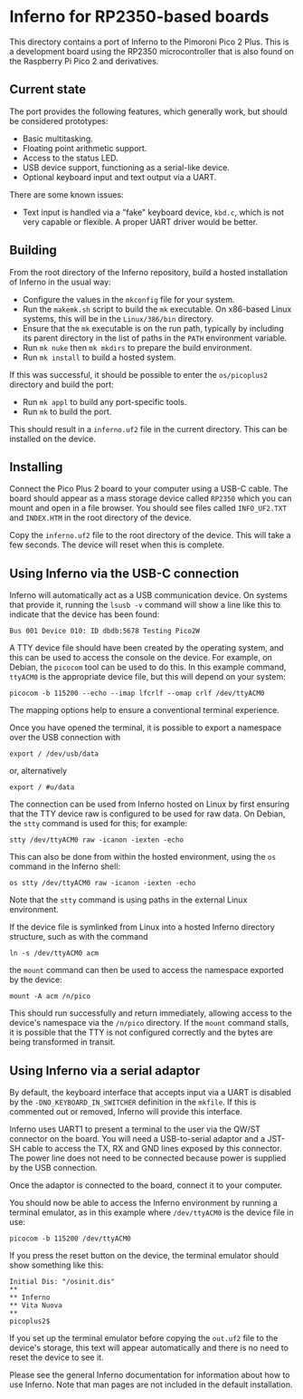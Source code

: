 # Inferno for RP2350-based boards

This directory contains a port of Inferno to the Pimoroni Pico 2 Plus. This is
a development board using the RP2350 microcontroller that is also found on the
Raspberry Pi Pico 2 and derivatives.

## Current state

The port provides the following features, which generally work, but should be
considered prototypes:

* Basic multitasking.
* Floating point arithmetic support.
* Access to the status LED.
* USB device support, functioning as a serial-like device.
* Optional keyboard input and text output via a UART.

There are some known issues:

* Text input is handled via a "fake" keyboard device, `kbd.c`, which is not
  very capable or flexible. A proper UART driver would be better.

## Building

From the root directory of the Inferno repository, build a hosted installation
of Inferno in the usual way:

* Configure the values in the `mkconfig` file for your system.
* Run the `makemk.sh` script to build the `mk` executable. On x86-based Linux
  systems, this will be in the `Linux/386/bin` directory.
* Ensure that the `mk` executable is on the run path, typically by including
  its parent directory in the list of paths in the `PATH` environment variable.
* Run `mk nuke` then `mk mkdirs` to prepare the build environment.
* Run `mk install` to build a hosted system.

If this was successful, it should be possible to enter the `os/picoplus2`
directory and build the port:

* Run `mk appl` to build any port-specific tools.
* Run `mk` to build the port.

This should result in a `inferno.uf2` file in the current directory. This can
be installed on the device.

## Installing

Connect the Pico Plus 2 board to your computer using a USB-C cable. The board
should appear as a mass storage device called `RP2350` which you can mount and
open in a file browser. You should see files called `INFO_UF2.TXT` and
`INDEX.HTM` in the root directory of the device.

Copy the `inferno.uf2` file to the root directory of the device. This will take a
few seconds. The device will reset when this is complete.

## Using Inferno via the USB-C connection

Inferno will automatically act as a USB communication device. On systems that
provide it, running the `lsusb -v` command will show a line like this to
indicate that the device has been found:

    Bus 001 Device 010: ID dbdb:5678 Testing Pico2W

A TTY device file should have been created by the operating system, and this
can be used to access the console on the device. For example, on Debian, the
`picocom` tool can be used to do this. In this example command, `ttyACM0` is
the appropriate device file, but this will depend on your system:

    picocom -b 115200 --echo --imap lfcrlf --omap crlf /dev/ttyACM0

The mapping options help to ensure a conventional terminal experience.

Once you have opened the terminal, it is possible to export a namespace over
the USB connection with

    export / /dev/usb/data

or, alternatively

    export / #u/data

The connection can be used from Inferno hosted on Linux by first ensuring that
the TTY device raw is configured to be used for raw data. On Debian, the `stty`
command is used for this; for example:

    stty /dev/ttyACM0 raw -icanon -iexten -echo

This can also be done from within the hosted environment, using the `os`
command in the Inferno shell:

    os stty /dev/ttyACM0 raw -icanon -iexten -echo

Note that the `stty` command is using paths in the external Linux environment.

If the device file is symlinked from Linux into a hosted Inferno directory
structure, such as with the command

    ln -s /dev/ttyACM0 acm

the `mount` command can then be used to access the namespace exported by the
device:

    mount -A acm /n/pico

This should run successfully and return immediately, allowing access to the
device's namespace via the `/n/pico` directory. If the `mount` command stalls,
it is possible that the TTY is not configured correctly and the bytes are being
transformed in transit.

## Using Inferno via a serial adaptor

By default, the keyboard interface that accepts input via a UART is disabled
by the `-DNO_KEYBOARD_IN_SWITCHER` definition in the `mkfile`. If this is
commented out or removed, Inferno will provide this interface.

Inferno uses UART1 to present a terminal to the user via the QW/ST connector on
the board. You will need a USB-to-serial adaptor and a JST-SH cable to access
the TX, RX and GND lines exposed by this connector. The power line does not
need to be connected because power is supplied by the USB connection.

Once the adaptor is connected to the board, connect it to your computer.

You should now be able to access the Inferno environment by running a terminal
emulator, as in this example where `/dev/ttyACM0` is the device file in use:

    picocom -b 115200 /dev/ttyACM0

If you press the reset button on the device, the terminal emulator should show
something like this:

    Initial Dis: "/osinit.dis"
    **
    ** Inferno
    ** Vita Nuova
    **
    picoplus2$

If you set up the terminal emulator before copying the `out.uf2` file to the
device's storage, this text will appear automatically and there is no need to
reset the device to see it.

Please see the general Inferno documentation for information about how to use
Inferno. Note that man pages are not included in the default installation.
